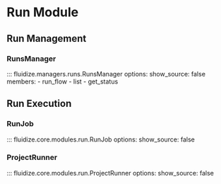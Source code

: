 # Run Module

## Run Management

### RunsManager
::: fluidize.managers.runs.RunsManager
    options:
      show_source: false
      members:
        - run_flow
        - list
        - get_status

## Run Execution

### RunJob
::: fluidize.core.modules.run.RunJob
    options:
      show_source: false

### ProjectRunner
::: fluidize.core.modules.run.ProjectRunner
    options:
      show_source: false
